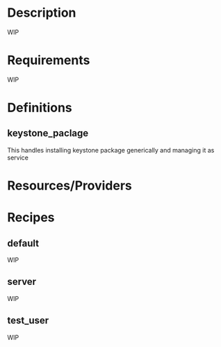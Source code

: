 Description
===========
WIP

Requirements
============
WIP

Definitions
===========
keystone_paclage
------------
This handles installing keystone package generically and managing it as service

Resources/Providers
===================

Recipes
=======
default
---
WIP

server
------
WIP

test_user
-------
WIP


